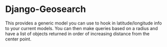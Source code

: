 # Django-Geosearch

This provides a generic model you can use to hook in latitude/longitude info to
your current models. You can then make queries based on a radius and have a list
of objects returned in order of increasing distance from the center point.


